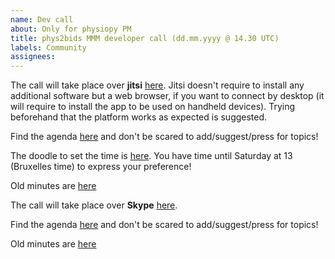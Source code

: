```yaml
---
name: Dev call
about: Only for physiopy PM
title: phys2bids MMM developer call (dd.mm.yyyy @ 14.30 UTC)
labels: Community
assignees:
---
```


The call will take place over **jitsi** [here](https://meet.jit.si/phys2bids).
Jitsi doesn't require to install any additional software but a web browser, if you want to connect by desktop (it will require to install the app to be used on handheld devices). Trying beforehand that the platform works as expected is suggested.

Find the agenda [here]() and don't be scared to add/suggest/press for topics! 

The doodle to set the time is [here](https://doodle.com/poll/tpg3kcc6e4cf93ev). You have time until Saturday at 13 (Bruxelles time) to express your preference! 

Old minutes are [here](https://drive.google.com/open?id=1zfc-hgRcU1k2XdqKD8v6TGwQX_jeCUea)

The call will take place over **Skype** [here](https://join.skype.com/Rm4B7R30TG6g).

Find the agenda [here]() and don't be scared to add/suggest/press for topics! 

Old minutes are [here](https://drive.google.com/open?id=1zfc-hgRcU1k2XdqKD8v6TGwQX_jeCUea)
